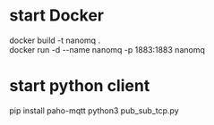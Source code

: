 # start Docker
docker build -t nanomq .    
docker run -d --name nanomq -p 1883:1883 nanomq

# start python client
pip install paho-mqtt
python3 pub_sub_tcp.py
